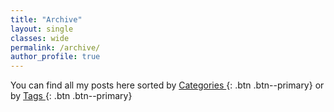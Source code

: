 ```yaml
---
title: "Archive"
layout: single
classes: wide
permalink: /archive/
author_profile: true
---
```


You can find all my posts here sorted by [Categories <i class="fas fa-fw fa-list-ul" aria-hidden="true"></i>](/categories){: .btn .btn--primary} or by [Tags <i class="fas fa-fw fa-tags" aria-hidden="true"></i>](/tags){: .btn .btn--primary}